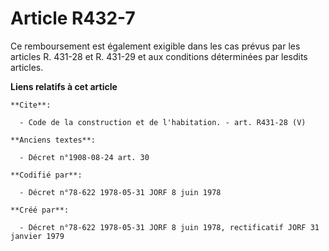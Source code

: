 # Article R432-7

Ce remboursement est également exigible dans les cas prévus par les articles R. 431-28 et R. 431-29 et aux conditions
déterminées par lesdits articles.

**Liens relatifs à cet article**

	**Cite**:

	  - Code de la construction et de l'habitation. - art. R431-28 (V)

	**Anciens textes**:

	  - Décret n°1908-08-24 art. 30

	**Codifié par**:

	  - Décret n°78-622 1978-05-31 JORF 8 juin 1978

	**Créé par**:

	  - Décret n°78-622 1978-05-31 JORF 8 juin 1978, rectificatif JORF 31 janvier 1979
